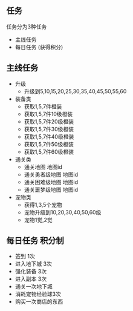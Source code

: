 ## 任务
任务分为3种任务
- 主线任务
- 每日任务 (获得积分)

## 主线任务
- 升级
    - 升级到5,10,15,20,25,30,35,40,45,50,55,60
- 装备类
    - 获取1,5,7件橙装
    - 获取1,5,7件10级橙装
    - 获取1,5,7件20级橙装
    - 获取1,5,7件30级橙装
    - 获取1,5,7件40级橙装
    - 获取1,5,7件50级橙装
    - 获取1,5,7件60级橙装
- 通关类
    - 通关地图 地图id
    - 通关勇者级地图 地图id
    - 通关困难级地图 地图id
    - 通关噩梦级地图 地图id
- 宠物类
    - 获得1,3,5个宠物
    - 宠物升级到10,20,30,40,50,60级
    - 宠物1觉,2觉
    
## 每日任务 积分制
- 签到 1次
- 进入地下城 3次
- 强化装备 3次
- 进入副本 3次
- 通关一次地下城
- 消耗宠物经验球3次
- 购买一次商店的东西

